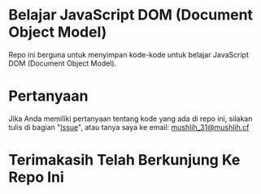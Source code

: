 # Belajar JavaScript DOM (Document Object Model)
Repo ini berguna untuk menyimpan kode-kode untuk belajar JavaScript DOM (Document Object Model).
# Pertanyaan
Jika Anda memiliki pertanyaan tentang kode yang ada di repo ini, silakan tulis di bagian "[Issue](https://github.com/mushlih-almubarak/Belajar-JavaScript-DOM/issues)", atau tanya saya ke email: mushlih_31@mushlih.cf
# Terimakasih Telah Berkunjung Ke Repo Ini
